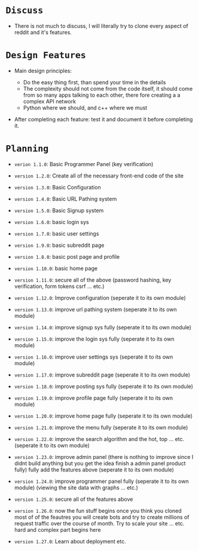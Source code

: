 # `Discuss`

- There is not much to discuss, I will literally try to clone every aspect of reddit and it's features.

# `Design Features`

- Main design principles:
  - Do the easy thing first, than spend your time in the details
  - The complexity should not come from the code itself, it should come from so many apps talking to each other, there fore creating a a complex API network
  - Python where we should, and c++ where we must

- After completing each feature: test it and document it before completing it.

# `Planning`

- `verion 1.1.0`: Basic Programmer Panel (key verification)

- `version 1.2.0`: Create all of the necessary front-end code of the site

- `version 1.3.0`: Basic Configuration

- `version 1.4.0`: Basic URL Pathing system

- `version 1.5.0`: Basic Signup system

- `version 1.6.0`: basic login sys

- `version 1.7.0`: basic user settings

- `version 1.9.0`: basic subreddit page

- `version 1.8.0`: basic post page and profile

- `version 1.10.0`: basic home page

- `version 1.11.0`: secure all of the above (password hashing, key verification, form tokens csrf ... etc.)

- `version 1.12.0`: Improve configuration (seperate it to its own module)

- `version 1.13.0`: improve url pathing system (seperate it to its own module)

- `version 1.14.0`: improve signup sys fully (seperate it to its own module)

- `version 1.15.0`: improve the login sys fully (seperate it to its own module)

- `version 1.16.0`: improve user settings sys (seperate it to its own module)

- `version 1.17.0`: improve subreddit page (seperate it to its own module)

- `version 1.18.0`: improve posting sys fully (seperate it to its own module)

- `version 1.19.0`: improve profile page fully (seperate it to its own module)

- `version 1.20.0`: improve home page fully (seperate it to its own module)

- `version 1.21.0`: improve the menu fully (seperate it to its own module)

- `version 1.22.0`: improve the search algorithm and the hot, top ... etc. (seperate it to its own module)

- `version 1.23.0`: improve admin panel (there is nothing to improve since I didnt build anything but you get the idea finish a admin panel product fully) fully add the features above (seperate it to its own module)

- `version 1.24.0`: improve programmer panel fully (seperate it to its own module) (viewing the site data with graphs ... etc.)

- `version 1.25.0`: secure all of the features above

- `version 1.26.0`: now the fun stuff begins once you think you cloned most of
  of the feautres you will create bots and try to create millions of request traffic
  over the course of month. Try to scale your site ... etc. hard and complex part begins here

- `version 1.27.0`: Learn about deployment etc.
